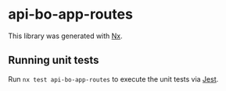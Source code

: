 # api-bo-app-routes

This library was generated with [Nx](https://nx.dev).

## Running unit tests

Run `nx test api-bo-app-routes` to execute the unit tests via [Jest](https://jestjs.io).
